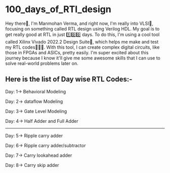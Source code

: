 # 100_days_of_RTl_design
Hey there👋, I'm Manmohan Verma, and right now, I'm really into VLSI🎯, focusing on something called RTL design using Verilog HDL. My goal is to get really good at RTL in just 1️⃣0️⃣0️⃣ days. To do this, I'm using a cool tool called Xilinx Vivado 2022.2 Design Suite🚀, which helps me make and test my RTL codes👨🏼‍💻. With this tool, I can create complex digital circuits, like those in FPGAs and ASICs, pretty easily. I'm super excited about this journey because I know it'll give me some awesome skills that I can use to solve real-world problems later on.

Here is the list of Day wise RTL Codes:-
----------------------------------------------------------------------------------------------------------------------------------------------------------------------------
Day: 1-> Behavioral Modeling 

Day: 2-> dataflow Modeling 

Day: 3-> Gate Level Modeling 

Day: 4-> Half Adder and Full Adder 

--------------------------------------------------------------------------------------------------------------------------------------------------------------------------
Day: 5-> Ripple carry adder

Day: 6-> Ripple carry adder/subtractor

Day: 7-> Carry lookahead adder 

Day: 8-> Carry skip adder 
